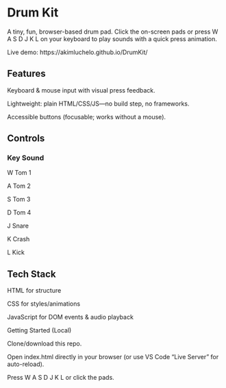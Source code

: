<h1>Drum Kit</h1>

<p>A tiny, fun, browser-based drum pad. Click the on-screen pads or press W A S D J K L on your keyboard to play sounds with a quick press animation.</p>

<p>Live demo: https://akimluchelo.github.io/DrumKit/</p>

<h2>Features</h2>

<p>Keyboard & mouse input with visual press feedback.</p>

<p>Lightweight: plain HTML/CSS/JS—no build step, no frameworks.</p>

<p>Accessible buttons (focusable; works without a mouse).</p>

<h2>Controls</h2>
<h3>Key	Sound</h3>
<p>W	Tom 1</p>
<p>A	Tom 2</p>
<p>S	Tom 3</p>
<p>D	Tom 4</p>
<p>J	Snare</p>
<p>K	Crash</p>
<p>L	Kick</p>
<h2>Tech Stack</h2>

<p>HTML for structure</p>

<p>CSS for styles/animations</p>

<p>JavaScript for DOM events & audio playback</p>

Getting Started (Local)

Clone/download this repo.

Open index.html directly in your browser
(or use VS Code “Live Server” for auto-reload).

Press W A S D J K L or click the pads.
